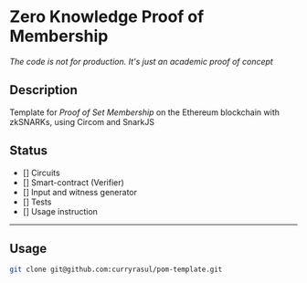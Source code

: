 # Zero Knowledge Proof of Membership

*The code is not for production. It's just an academic proof of concept*

## Description
Template for *Proof of Set Membership* on the Ethereum blockchain with zkSNARKs, using Circom and SnarkJS

## Status
- [] Circuits
- [] Smart-contract (Verifier)
- [] Input and witness generator
- [] Tests
- [] Usage instruction

___

## Usage
```bash
git clone git@github.com:curryrasul/pom-template.git
```
